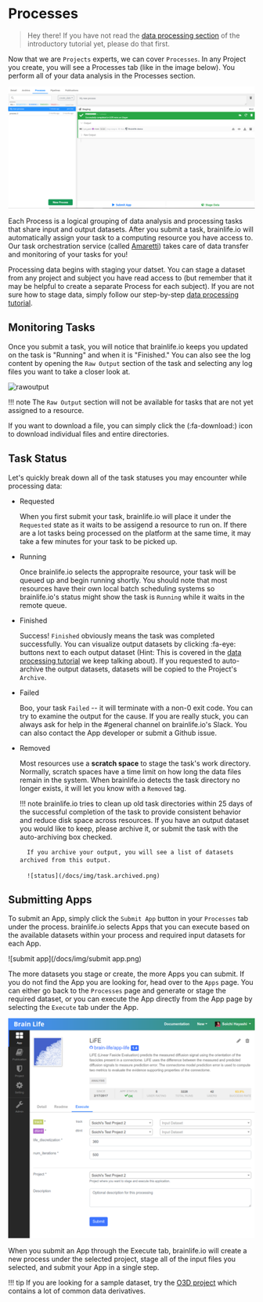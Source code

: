 # Processes

> Hey there! If you have not read the [data processing section](/docs/user/tutorial/#data-processing) of the introductory tutorial yet, please do that first.

Now that we are `Projects` experts, we can cover `Processes`. In any Project you create, you will see a Processes tab (like in the image below). You perform all of your data analysis in the Processes section.

![new processes](/docs/img/new.processes.png)

Each Process is a logical grouping of data analysis and processing tasks that share input and output datasets. After you submit a task, brainlife.io will automatically assign your task to a computing resource you have access to. Our task orchestration service (called [Amaretti](https://github.com/brain-life/amaretti)) takes care of data transfer and monitoring of your tasks for you!

Processing data begins with staging your datset. You can stage a dataset from any project and subject you have read access to (but remember that it may be helpful to create a separate Process for each subject). If you are not sure how to stage data, simply follow our step-by-step [data processing tutorial](https://brainlife.io/docs/user/started/#data-processing). 

## Monitoring Tasks

Once you submit a task, you will notice that brainlife.io keeps you updated on the task is "Running" and when it is "Finished." You can also see the log content by opening the `Raw Output` section of the task and selecting any log files you want to take a closer look at.

![rawoutput](/docs/img/task.raw.output.png)

!!! note
    The `Raw Output` section will not be available for tasks that are not yet assigned to a resource.

If you want to download a file, you can simply click the (:fa-download:) icon to download individual files and entire directories.

## Task Status

Let's quickly break down all of the task statuses you may encounter while processing data:

* Requested

    When you first submit your task, brainlife.io will place it under the `Requested` state as it waits to be assigend a resource to run on. If there are a lot tasks being processed on the platform at the same time, it may take a few minutes for your task to be picked up.

* Running

    Once brainlife.io selects the appropraite resource, your task will be queued up and begin running shortly. You should note that most resources have their own local batch scheduling systems so brainlife.io's status might show the task is `Running` while it waits in the remote queue.

* Finished

    Success! `Finished` obviously means the task was completed successfully. You can visualize output datasets by clicking :fa-eye: buttons next to each output dataset (Hint: This is covered in the [data processing tutorial](https://brainlife.io/docs/user/started/#data-processing) we keep talking about). If you requested to auto-archive the output datasets, datasets will be copied to the Project's `Archive`.

* Failed

    Boo, your task `Failed` -- it will terminate with a non-0 exit code. You can try to examine the output for the cause. If you are really stuck, you can always ask for help in the #general channel on brainlife.io's Slack. You can also contact the App developer or submit a Github issue.

* Removed

    Most resources use a **scratch space** to stage the task's work directory. Normally, scratch spaces have a time limit on how long the data files remain in the system. When brainlife.io detects the task directory no longer exists, it will let you know with a `Removed` tag.

    !!! note
        brainlife.io tries to clean up old task directories within 25 days of the successful completion of the task to provide consistent behavior and reduce disk space across resources. If you have an output dataset you would like to keep, please archive it, or submit the task with the auto-archiving box checked.

        If you archive your output, you will see a list of datasets archived from this output.

        ![status](/docs/img/task.archived.png)


## Submitting Apps

To submit an App, simply click the `Submit App` button in your `Processes` tab under the process. brainlife.io selects Apps that you can execute based on the available datasets within your process and required input datasets for each App.

![submit app](/docs/img/submit app.png)

The more datasets you stage or create, the more Apps you can submit. If you do not find the App you are looking for, head over to the `Apps` page. You can either go back to the `Processes` page and generate or stage the required dataset, or you can execute the App directly from the App page by selecting the `Execute` tab under the App.

![app.execute](/docs/img/app.execute.png)

When you submit an App through the Execute tab, brainlife.io will create a new process under the selected project, stage all of the input files you selected, and submit your App in a single step. 

!!! tip
    If you are looking for a sample dataset, try the [O3D project](https://doi.org/10.25663/bl.p.3) which contains a lot of common data derivatives.
